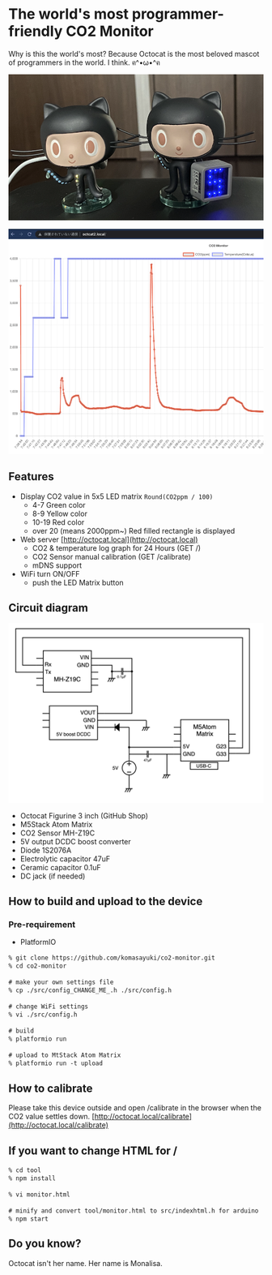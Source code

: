 # The world's most programmer-friendly CO2 Monitor

Why is this the world's most?
Because Octocat is the most beloved mascot of programmers in the world. I think. ฅ^•ω•^ฅ

![Ver.1 & Ver.2(This repository)](doc/monitor.png)


![24 hours of CO2 logs can be viewed in the browser.](doc/graph.png)


## Features

- Display CO2 value in 5x5 LED matrix `Round(CO2ppm / 100)`
    - 4-7 Green color
    - 8-9 Yellow color
    - 10-19 Red color
    - over 20 (means 2000ppm~) Red filled rectangle is displayed
- Web server [http://octocat.local](http://octocat.local)
    - CO2 & temperature log graph for 24 Hours (GET /)
    - CO2 Sensor manual calibration (GET /calibrate)
    - mDNS support
- WiFi turn ON/OFF
    - push the LED Matrix button



## Circuit diagram

![](doc/co2_circuit_diagram_en.png)

- Octocat Figurine 3 inch (GitHub Shop)
- M5Stack Atom Matrix
- CO2 Sensor MH-Z19C
- 5V output DCDC boost converter
- Diode 1S2076A
- Electrolytic capacitor 47uF
- Ceramic capacitor 0.1uF
- DC jack (if needed)


## How to build and upload to the device

### Pre-requirement
- PlatformIO 

```
% git clone https://github.com/komasayuki/co2-monitor.git
% cd co2-monitor

# make your own settings file
% cp ./src/config_CHANGE_ME_.h ./src/config.h

# change WiFi settings
% vi ./src/config.h

# build
% platformio run

# upload to MtStack Atom Matrix
% platformio run -t upload
```


## How to calibrate
Please take this device outside and open /calibrate in the browser when the CO2 value settles down.
[http://octocat.local/calibrate](http://octocat.local/calibrate)


## If you want to change HTML for /

```
% cd tool
% npm install

% vi monitor.html

# minify and convert tool/monitor.html to src/indexhtml.h for arduino 
% npm start
```


## Do you know?

Octocat isn't her name. Her name is Monalisa.
